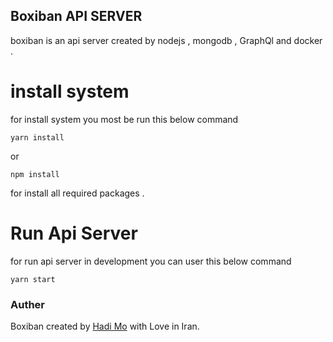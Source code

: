 ## Boxiban API SERVER

boxiban is an api server created by nodejs , mongodb , GraphQl and docker .
<br>
# install system

for install system you most be run this below command 

```
yarn install
```
or 
```
npm install
```

for install all required packages .

# Run Api Server

for run api server in development you can user this below command

```
yarn start
```


### Auther
Boxiban created by [Hadi Mo](https://boxiban.com) with Love in Iran.



